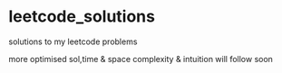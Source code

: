 # leetcode_solutions
solutions to my leetcode problems

more optimised sol,time & space complexity & intuition will follow soon
